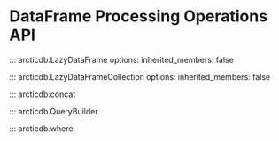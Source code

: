 DataFrame Processing Operations API
===================================

::: arcticdb.LazyDataFrame
    options:
      inherited_members: false

::: arcticdb.LazyDataFrameCollection
    options:
      inherited_members: false

::: arcticdb.concat

::: arcticdb.QueryBuilder

::: arcticdb.where
